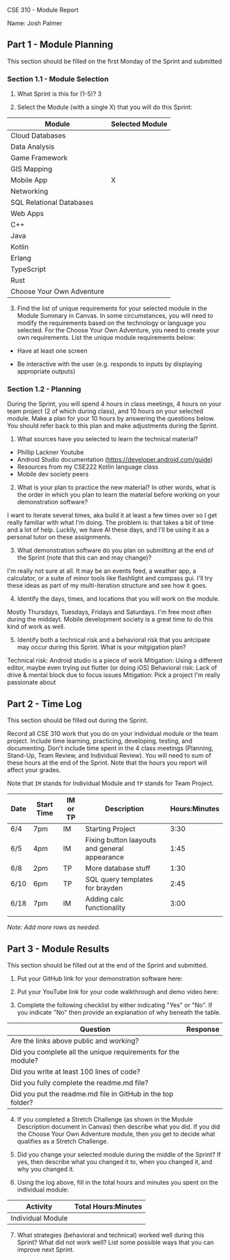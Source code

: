 CSE 310 - Module Report

Name: Josh Palmer

## Part 1 - Module Planning

This section should be filled on the first Monday of the Sprint and submitted

### Section 1.1 - Module Selection

1. What Sprint is this for (1-5)? 3

2. Select the Module (with a single X) that you will do this Sprint:

|Module                   |Selected Module|
|-------------------------|---------------|
|Cloud Databases          |               |
|Data Analysis            |               |
|Game Framework           |               |
|GIS Mapping              |               |
|Mobile App               |       X       |
|Networking               |               |
|SQL Relational Databases |               |
|Web Apps                 |               |
|C++                      |               |
|Java                     |               |
|Kotlin                   |               |
|Erlang                   |               |
|TypeScript               |               |
|Rust                     |               |
|Choose Your Own Adventure|               |

3. Find the list of unique requirements for your selected module in the Module Summary in Canvas.  In some circumstances, you will need to modify the requirements based on the technology or language you selected.  For the Choose Your Own Adventure, you need to create your own requirements.  List the unique module requirements below:

* Have at least one screen

* Be interactive with the user (e.g. responds to inputs by displaying appropriate outputs)

### Section 1.2 - Planning

During the Sprint, you will spend 4 hours in class meetings, 4 hours on your team project (2 of which during class), and 10 hours on your selected module.  Make a plan for your 10 hours by answering the questions below.  You should refer back to this plan and make adjustments during the Sprint.

1. What sources have you selected to learn the technical material?

* Phillip Lackner Youtube
* Android Studio documentation (https://developer.android.com/guide)
* Resources from my CSE222 Kotlin language class
* Mobile dev society peers

2. What is your plan to practice the new material?  In other words, what is the order in which you plan to learn the material before working on your demonstration software?

I want to iterate several times, aka build it at least a few times over so I get really familiar with what I'm doing. The problem is: that takes a bit of time and a lot of help. Luckily, we have AI these days, and I'll be using it as a personal tutor on these assignments.

3. What demonstration software do you plan on submitting at the end of the Sprint (note that this can and may change)?

I'm really not sure at all. It may be an events feed, a weather app, a calculator, or a suite of minor tools like flashlight and compass gui. I'll try these ideas as part of my multi-iteration structure and see how it goes.

4. Identify the days, times, and locations that you will work on the module.

Mostly Thursdays, Tuesdays, Fridays and Saturdays. I'm free most often during the middayt. Mobile development society is a great time to do this kind of work as well.

5. Identify both a technical risk and a behavioral risk that you antcipate may occur during this Sprint.  What is your mitgigation plan?

Technical risk: Android studio is a piece of work
Mitigation: Using a different editor, maybe even trying out flutter (or doing iOS)
Behavioral risk: Lack of drive & mental block due to focus issues
Mitigation: Pick a project I'm really passionate about

## Part 2 - Time Log

This section should be filled out during the Sprint.

Record all CSE 310 work that you do on your individual module or the team project.  Include time learning, practicing, developing, testing, and documenting.  Don't include time spent in the 4 class meetings (Planning, Stand-Up, Team Review, and Individual Review).  You will need to sum of these hours at the end of the Sprint. Note that the hours you report will affect your grades.

Note that `IM` stands for Individual Module and `TP` stands for Team Project.

| Date | Start Time | IM or TP | Description                                  | Hours:Minutes |
|------|------------|----------|----------------------------------------------|---------------|
| 6/4  | 7pm        | IM       | Starting Project                             | 3:30          |
| 6/5  | 4pm        | IM       | Fixing button laayouts and general appearance | 1:45          |
| 6/8  | 2pm        | TP       | More database stuff                          | 1:30          |
| 6/10 | 6pm        | TP       | SQL query templates for brayden              | 2:45          |
| 6/18 | 7pm        | IM       | Adding calc functionality                    | 3:00          |
|      |            |          |                                              |               |

_Note: Add more rows as needed._


## Part 3 - Module Results

This section should be filled out at the end of the Sprint and submitted.

1. Put your GitHub link for your demonstration software here:

2. Put your YouTube link for your code walkthrough and demo video here:

3. Complete the following checklist by either indicating "Yes" or "No". If you indicate "No" then provide an explanation of why beneath the table.

|Question                                                    |Response|
|------------------------------------------------------------|--------|
|Are the links above public and working?                     |        |
|Did you complete all the unique requirements for the module?|        |
|Did you write at least 100 lines of code?                   |        |
|Did you fully complete the readme.md file?                  |        |
|Did you put the readme.md file in GitHub in the top folder? |        |

4. If you completed a Stretch Challenge (as shown in the Module Description document in Canvas) then describe what you did.  If you did the Choose Your Own Adventure module, then you get to decide what qualifies as a Stretch Challenge.

5. Did you change your selected module during the middle of the Sprint?  If yes, then describe what you changed it to, when you changed it, and why you changed it.

6. Using the log above, fill in the total hours and minutes you spent on the individual module:

|Activity         |Total Hours:Minutes|
|-----------------|-------------------|
|Individual Module|                   |

7. What strategies (behavioral and technical) worked well during this Sprint?  What did not work well?  List some possible ways that you can improve next Sprint.
